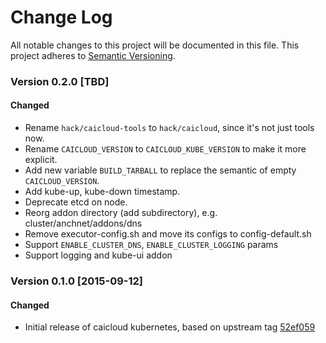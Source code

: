 # Change Log

All notable changes to this project will be documented in this file. This project adheres to [Semantic Versioning](http://semver.org/).

### Version 0.2.0 [TBD]
#### Changed
- Rename `hack/caicloud-tools` to `hack/caicloud`, since it's not just tools now.
- Rename `CAICLOUD_VERSION` to `CAICLOUD_KUBE_VERSION` to make it more explicit.
- Add new variable `BUILD_TARBALL` to replace the semantic of empty `CAICLOUD_VERSION`.
- Add kube-up, kube-down timestamp.
- Deprecate etcd on node.
- Reorg addon directory (add subdirectory), e.g. cluster/anchnet/addons/dns
- Remove executor-config.sh and move its configs to config-default.sh
- Support `ENABLE_CLUSTER_DNS`, `ENABLE_CLUSTER_LOGGING` params
- Support logging and kube-ui addon

### Version 0.1.0 [2015-09-12]
#### Changed
- Initial release of caicloud kubernetes, based on upstream tag [52ef059](https://github.com/caicloud/caicloud-kubernetes/commit/52ef0599d8c976993b3d8ac5c1e783bdb5cb2c83)
